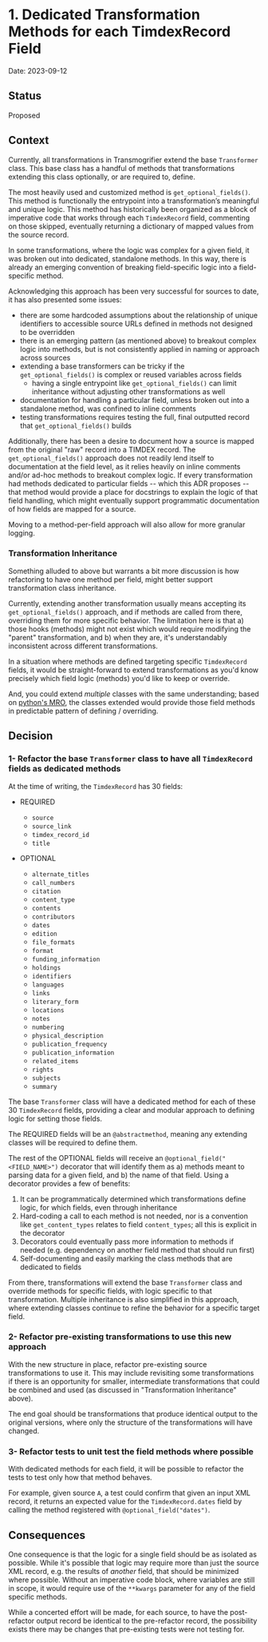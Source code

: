 # 1. Dedicated Transformation Methods for each TimdexRecord Field

Date: 2023-09-12

## Status

Proposed

## Context

Currently, all transformations in Transmogrifier extend the base `Transformer` class.  This base class has a handful of methods that transformations extending this class optionally, or are required to, define.

The most heavily used and customized method is `get_optional_fields()`.  This method is functionally the entrypoint into a transformation’s meaningful and unique logic.  This method has historically been organized as a block of imperative code that works through each `TimdexRecord` field, commenting on those skipped, eventually returning a dictionary of mapped values from the source record.

In some transformations, where the logic was complex for a given field, it was broken out into dedicated, standalone methods.  In this way, there is already an emerging convention of breaking field-specific logic into a field-specific method.

Acknowledging this approach has been very successful for sources to date, it has also presented some issues:

  * there are some hardcoded assumptions about the relationship of unique identifiers to accessible source URLs defined in methods not designed to be overridden
  * there is an emerging pattern (as mentioned above) to breakout complex logic into methods, but is not consistently applied in naming or approach across sources
  * extending a base transformers can be tricky if the `get_optional_fields()` is complex or reused variables across fields
    * having a single entrypoint like `get_optional_fields()` can limit inheritance without adjusting other transformations as well
  * documentation for handling a particular field, unless broken out into a standalone method, was confined to inline comments
  * testing transformations requires testing the full, final outputted record that `get_optional_fields()` builds

Additionally, there has been a desire to document how a source is mapped from the original "raw" record into a TIMDEX record.  The `get_optional_fields()` approach does not readily lend itself to documentation at the field level, as it relies heavily on inline comments and/or ad-hoc methods to breakout complex logic.  If every transformation had methods dedicated to particular fields -- which this ADR proposes -- that method would provide a place for docstrings to explain the logic of that field handling, which might eventually support programmatic documentation of how fields are mapped for a source.

Moving to a method-per-field approach will also allow for more granular logging.

### Transformation Inheritance

Something alluded to above but warrants a bit more discussion is how refactoring to have one method per field, might better support transformation class inheritance.  

Currently, extending another transformation usually means accepting its `get_optional_fields()` approach, and if methods are called from there, overriding them for more specific behavior.   The limitation here is that a) those hooks (methods) might not exist which would require modifying the "parent" transformation, and b) when they are, it's understandably inconsistent across different transformations.

In a situation where methods are defined targeting specific `TimdexRecord` fields, it would be straight-forward to extend transformations as you'd know precisely which field logic (methods) you'd like to keep or override.

And, you could extend _multiple_ classes with the same understanding; based on [python's MRO](https://www.python.org/download/releases/2.3/mro/), the classes extended would provide those field methods in predictable pattern of defining / overriding.

## Decision

### 1- Refactor the base `Transformer` class to have all `TimdexRecord` fields as dedicated methods

At the time of writing, the `TimdexRecord` has 30 fields:

  * REQUIRED
    * `source`
    * `source_link`
    * `timdex_record_id`
    * `title`

  * OPTIONAL
    * `alternate_titles`
    * `call_numbers`
    * `citation`
    * `content_type`
    * `contents`
    * `contributors`
    * `dates`
    * `edition`
    * `file_formats`
    * `format`
    * `funding_information`
    * `holdings`
    * `identifiers`
    * `languages`
    * `links`
    * `literary_form`
    * `locations`
    * `notes`
    * `numbering`
    * `physical_description`
    * `publication_frequency`
    * `publication_information`
    * `related_items`
    * `rights`
    * `subjects`
    * `summary`

The base `Transformer` class will have a dedicated method for each of these 30 `TimdexRecord` fields, providing a clear and modular approach to defining logic for setting those fields. 

The REQUIRED fields will be an `@abstractmethod`, meaning any extending classes will be required to define them.

The rest of the OPTIONAL fields will receive an `@optional_field("<FIELD_NAME>")` decorator that will identify them as a) methods meant to parsing data for a given field, and b) the name of that field.  Using a decorator provides a few of benefits:

1. It can be programmatically determined which transformations define logic, for which fields, even through inheritance
2. Hard-coding a call to each method is not needed, nor is a convention like `get_content_types` relates to field `content_types`; all this is explicit in the decorator
3. Decorators could eventually pass more information to methods if needed (e.g. dependency on another field method that should run first)
4. Self-documenting and easily marking the class methods that are dedicated to fields 

From there, transformations will extend the base `Transformer` class and override methods for specific fields, with logic specific to that transformation.  Multiple inheritance is also simplified in this approach, where extending classes continue to refine the behavior for a specific target field.

### 2- Refactor pre-existing transformations to use this new approach

With the new structure in place, refactor pre-existing source transformations to use it.  This may include revisiting some transformations if there is an opportunity for smaller, intermediate transformations that could be combined and used (as discussed in "Transformation Inheritance" above).

The end goal should be transformations that produce identical output to the original versions, where only the structure of the transformations will have changed.

### 3- Refactor tests to unit test the field methods where possible

With dedicated methods for each field, it will be possible to refactor the tests to test only how that method behaves.  

For example, given source `A`, a test could confirm that given an input XML record, it returns an expected value for the `TimdexRecord.dates` field by calling the method registered with `@optional_field("dates")`.

## Consequences

One consequence is that the logic for a single field should be as isolated as possible.  While it's possible that logic may require more than just the source XML record, e.g. the results of _another_ field, that should be minimized where possible.  Without an imperative code block, where variables are still in scope, it would require use of the `**kwargs` parameter for any of the field specific methods.  

While a concerted effort will be made, for each source, to have the post-refactor output record be identical to the pre-refactor record, the possibility exists there may be changes that pre-existing tests were not testing for.  



